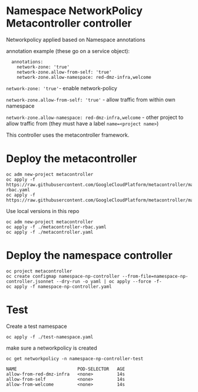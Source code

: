 # Namespace NetworkPolicy Metacontroller controller

Networkpolicy applied based on Namespace annotations

annotation example (these go on a service object):

```
  annotations:
    network-zone: 'true'
    network-zone.allow-from-self: 'true'
    network-zone.allow-namespace: red-dmz-infra,welcome
```

`network-zone: 'true'`- enable network-policy

`network-zone.allow-from-self: 'true'` - allow traffic from within own namespace

`network-zone.allow-namespace: red-dmz-infra,welcome` - other project to allow traffic from (they must have a label `name=<project name>`)

This controller uses the metacontroller framework.

# Deploy the metacontroller

```
oc adm new-project metacontroller
oc apply -f https://raw.githubusercontent.com/GoogleCloudPlatform/metacontroller/master/manifests/metacontroller-rbac.yaml
oc apply -f https://raw.githubusercontent.com/GoogleCloudPlatform/metacontroller/master/manifests/metacontroller.yaml
```

Use local versions in this repo

```
oc adm new-project metacontroller
oc apply -f ./metacontroller-rbac.yaml
oc apply -f ./metacontroller.yaml
```

# Deploy the namespace controller
```
oc project metacontroller
oc create configmap namespace-np-controller --from-file=namespace-np-controller.jsonnet --dry-run -o yaml | oc apply --force -f-
oc apply -f namespace-np-controller.yaml
```

# Test

Create a test namespace

```
oc apply -f ./test-namespace.yaml
```

make sure a networkpolicy is created

```
oc get networkpolicy -n namespace-np-controller-test

NAME                       POD-SELECTOR   AGE
allow-from-red-dmz-infra   <none>         14s
allow-from-self            <none>         14s
allow-from-welcome         <none>         14s
```